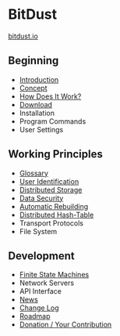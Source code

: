 # BitDust
[bitdust.io](http://bitdust.io)


## Beginning

+ [Introduction](intro.md)
+ [Concept](concept.md)
+ [How Does It Work?](principle.md)
+ [Download](download.md)
+ Installation
+ Program Commands
+ User Settings


## Working Principles

+ [Glossary](glossary.md)
+ [User Identification](identities.md)
+ [Distributed Storage](storage.md)
+ [Data Security](security.md)
+ [Automatic Rebuilding](rebuilding.md)
+ [Distributed Hash-Table](dht.md)
+ Transport Protocols
+ File System


## Development

+ [Finite State Machines](automats.md)
+ Network Servers
+ API Interface
+ [News](news.md)
+ [Change Log](changelog.md)
+ [Roadmap](roadmap.md)
+ [Donation / Your Contribution](donate.md)

